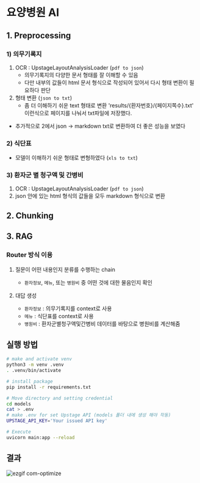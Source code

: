 # 요양병원 AI

## 1. Preprocessing

### 1) 의무기록지
1. OCR : UpstageLayoutAnalysisLoader (`pdf to json`)
    - 의무기록지의 다양한 문서 형태를 잘 이해할 수 있음
    - 다만 내부의 값들이 html 문서 형식으로 작성되어 있어서 다시 형태 변환이 필요하다 판단
2. 형태 변환 (`json to txt`)
    - 좀 더 이해하기 쉬운 text 형태로 변환
        'results/{환자번호}/{페이지쪽수}.txt' 이런식으로 페이지를 나눠서 txt파일에 저장했다.

+ 추가적으로 2에서 json -> markdown txt로 변환하여 더 좋은 성능을 보였다

### 2) 식단표
- 모델이 이해하기 쉬운 형태로 변형하였다 (`xls to txt`)


### 3) 환자군 별 청구액 및 간병비
1. OCR : UpstageLayoutAnalysisLoader (`pdf to json`)
2. json 안에 있는 html 형식의 값들을 모두 markdown 형식으로 변환


## 2. Chunking
## 3. RAG

### Router 방식 이용
1. 질문이 어떤 내용인지 분류를 수행하는 chain
    - `환자정보`, `메뉴`, 또는 `병원비` 중 어떤 것에 대한 물음인지 확인

2. 대답 생성
    - `환자정보` :  의무기록지를 context로 사용
    - `메뉴` : 식단표를 context로 사용
    - `병원비` : 환자군별청구액및간병비 데이터를 바탕으로 병원비를 계산해줌

## 실행 방법

```bash
# make and activate venv
python3 -m venv .venv
. .venv/bin/activate

# install package
pip install -r requirements.txt

# Move directory and setting credential
cd models
cat > .env
# make .env for set Upstage API (models 폴더 내에 생성 해야 작동)
UPSTAGE_API_KEY='Your issued API key'

# Execute
uvicorn main:app --reload
```

## 결과
![ezgif com-optimize](https://github.com/user-attachments/assets/8724339c-add0-4942-8453-054466405fd3)

